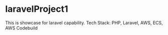 # laravelProject1
This is showcase for laravel capability.
Tech Stack: PHP, Laravel, AWS, ECS, AWS Codebuild
